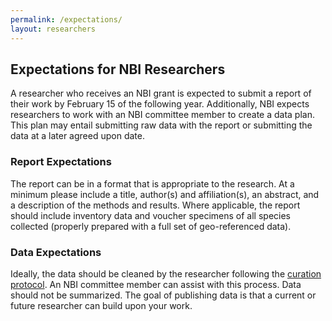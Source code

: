 ```yaml
---
permalink: /expectations/
layout: researchers
---
```



## Expectations for NBI Researchers

A researcher who receives an NBI grant is expected to submit a report of their work by February 15 of the following year. Additionally, NBI expects researchers to work with an NBI committee member to create a data plan. This plan may entail submitting raw data with the report or submitting the data at a later agreed upon date.

### Report Expectations

The report can be in a format that is appropriate to the research. At a minimum please include a title, author(s) and affiliation(s), an abstract, and a description of the methods and results. Where applicable, the report should include inventory data and voucher specimens of all species collected (properly prepared with a full set of geo-referenced data).

### Data Expectations

Ideally, the data should be cleaned by the researcher following the <a href="{{site.baseurl}}/curation/">curation protocol</a>. An NBI committee member can assist with this process. Data should not be summarized. The goal of publishing data is that a current or future researcher can build upon your work.  
